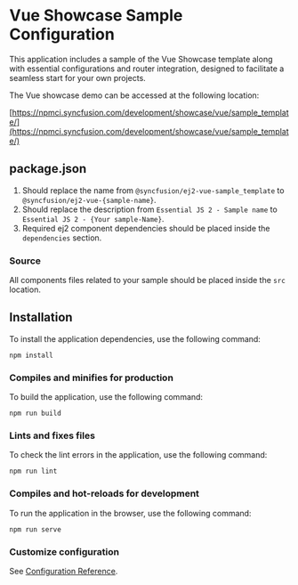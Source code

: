 
# Vue Showcase Sample Configuration

This application includes a sample of the Vue Showcase template along with essential configurations and router integration, designed to facilitate a seamless start for your own projects.

The Vue showcase demo can be accessed at the following location:

[https://npmci.syncfusion.com/development/showcase/vue/sample_template/](https://npmci.syncfusion.com/development/showcase/vue/sample_template/)

## package.json

1. Should replace the name from `@syncfusion/ej2-vue-sample_template` to `@syncfusion/ej2-vue-{sample-name}`.
2. Should replace the description from `Essential JS 2 - Sample name` to `Essential JS 2 - {Your sample-Name}`.
3. Required ej2 component dependencies should be placed inside the `dependencies` section.

### Source

All components files related to your sample should be placed inside the `src` location.

## Installation

To install the application dependencies, use the following command:

```
npm install
```

### Compiles and minifies for production

To build the application, use the following command:

```
npm run build
```

### Lints and fixes files

To check the lint errors in the application, use the following command:

```
npm run lint
```

### Compiles and hot-reloads for development

To run the application in the browser, use the following command:

```
npm run serve
```

### Customize configuration
See [Configuration Reference](https://cli.vuejs.org/config/).
